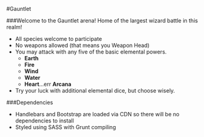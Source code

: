 #Gauntlet

###Welcome to the Gauntlet arena!
Home of the largest wizard battle in this realm!

- All species welcome to participate
- No weapons allowed (that means you Weapon Head)
- You may attack with any five of the basic elemental powers.
  - **Earth**
  - **Fire**
  - **Wind**
  - **Water**
  - **Heart**...err **Arcana**
- Try your luck with additional elemental dice, but choose wisely.

###Dependencies
- Handlebars and Bootstrap are loaded via CDN so there will be no dependencies to install
- Styled using SASS with Grunt compiling